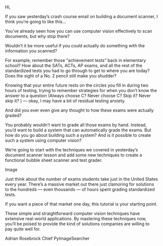 Hi,

If you saw yesterday’s crash course email on building a document scanner, I think you’re going to like this...

You’ve already seen how you can use computer vision effectively to scan documents, but why stop there?

Wouldn’t it be more useful if you could actually do something with the information you scanned?

For example, remember those “achievement tests” back in elementary school? How about the SATs, ACTs, AP exams, and all the rest of the standardized tests you had to go through to get to where you are today? Does the sight of a No. 2 pencil still make you shudder?

Knowing that your entire future rests on the circles you fill in during two hours of testing, trying to remember strategies for when you don’t know the answer to a question (Always choose C? Never choose C? Skip it? Never skip it? ) — okay, I may have a bit of residual testing anxiety.

And did you ever even give any thought to how these exams were actually graded?

You probably wouldn’t want to grade all those exams by hand. Instead, you’d want to build a system that can automatically grade the exams. But how do you go about building such a system? And is it possible to create such a system using computer vision?

We’re going to start with the techniques we covered in yesterday’s document scanner lesson and add some new techniques to create a functional bubble sheet scanner and test grader.

Image

Just think about the number of exams students take just in the United States every year. There’s a massive market out there just clamoring for solutions to the hundreds — even thousands — of hours spent grading standardized tests.

If you want a piece of that market one day, this tutorial is your starting point.

These simple and straightforward computer vision techniques have extensive real-world applications. By mastering these techniques now, you’ll be poised to provide the kind of solutions companies are willing to pay quite well for.

Adrian Rosebrock
Chief PyImageSearcher
